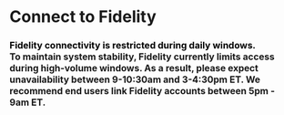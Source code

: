 # Connect to Fidelity

<h3 "helvetica="" 0);="" 0,="" 0px;="" 0px;"="" 1.17em;="" 30.63px;="" 400;="" arial,="" color:="" dir="ltr" font-size:="" font-weight:="" justify;="" line-height:="" margin-bottom:="" margin-left:="" neue",="" rgb(0,="" roboto,="" sans-serif;="" segoe="" style="box-sizing: border-box; font-family: -apple-system, BlinkMacSystemFont, " text-align:="" text-indent:="" ui",=""><span dir="ltr" style="font-size: 16px;"><span !important;="" "helvetica="" -webkit-text-stroke-width:="" 0px;="" 16px;="" 2;="" 400;="" arial,="" display:="" float:="" font-size:="" font-style:="" font-variant-caps:="" font-variant-ligatures:="" font-weight:="" initial;="" inline="" justify;="" letter-spacing:="" neue",="" none;="" none;"="" normal;="" orphans:="" roboto,="" sans-serif;="" segoe="" style="color: rgb(0, 0, 0); font-family: -apple-system, BlinkMacSystemFont, " text-align:="" text-decoration-color:="" text-decoration-style:="" text-decoration-thickness:="" text-indent:="" text-transform:="" ui",="" white-space:="" widows:="" word-spacing:="">Fidelity connectivity is restricted during daily windows.</span>&nbsp;</span><br/><span dir="ltr" style="font-size: 16px;">To maintain system stability, Fidelity currently limits access during high-volume windows. As a result, please expect unavailability between 9-10:30am and 3-4:30pm ET. We recommend end users link Fidelity accounts between 5pm - 9am ET.</span></h3>